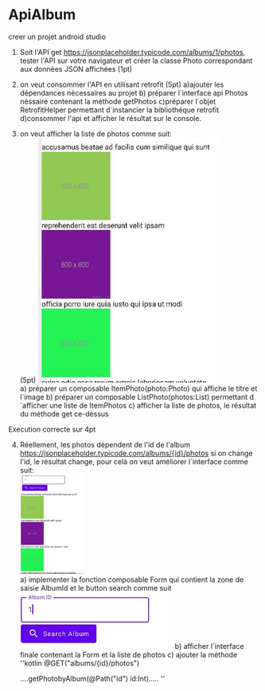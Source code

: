 # ApiAlbum
creer un projet android studio 
1) Soit l'API get https://jsonplaceholder.typicode.com/albums/1/photos, tester l'API sur votre navigateur et créer la classe Photo correspondant aux données JSON affichées (1pt)
2) on veut consommer l'API en utilisant retrofit (5pt)
    a)ajouter les dépendances nécessaires au projet
    b) préparer l´interface api Photos néssaire contenant la méthode getPhotos 
    c)préparer l´objet RetrofitHelper permettant d´instancier la bibliothéque retrofit
    d)consommer l'api et afficher le résultat sur le console.
 
 3) on veut afficher la liste de photos comme suit:<br/> (5pt)
    <img src="https://github.com/mouniraz/ApiAlbum/blob/main/ds.JPG" heigt="250"/>
    <br/>
     a) préparer un composable ItemPhoto(photo:Photo) qui affiche le titre et l´image 
     b) préparer un composable ListPhoto(photos:List<Photo>) permettant d´afficher une liste de ItemPhotos
     c) afficher la liste de photos, le résultat du méthode get ce-dessus 
    
  Execution correcte sur 4pt
    
  4) Réellement, les photos dépendent de l'id de l'album 
    https://jsonplaceholder.typicode.com/albums/{id}/photos
    si on change l'id, le résultat change, pour celà on veut améliorer l´interface comme suit:<br/>
    <img src="https://github.com/mouniraz/ApiAlbum/blob/main/Captureds2.JPG" height="200"/><br/>
    a) implementer la fonction composable Form qui contient la zone de saisie AlbumId et le button search comme suit 
    <img src="https://github.com/mouniraz/ApiAlbum/blob/main/Captureds3.JPG" />
    b) afficher l´interface finale contenant la Form et la liste de photos
    c) ajouter la méthode 
       ''kotlin
    @GET("albums/{id}/photos")

        ....getPhotobyAlbum(@Path("id") id:Int).....
    ''
